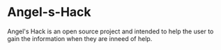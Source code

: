 # Angel-s-Hack
Angel's Hack is an open source project and intended to help the user to gain the information when they are inneed of help.
